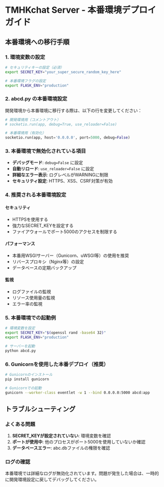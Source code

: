 # TMHKchat Server - 本番環境デプロイガイド

## 本番環境への移行手順

### 1. 環境変数の設定

```bash
# セキュリティキーの設定（必須）
export SECRET_KEY="your_super_secure_random_key_here"

# 本番環境フラグの設定
export FLASK_ENV="production"
```

### 2. abcd.py の本番環境設定

開発環境から本番環境に移行する際は、以下の行を変更してください：

```python
# 開発環境用（コメントアウト）
# socketio.run(app, debug=True, use_reloader=False)

# 本番環境用（有効化）
socketio.run(app, host='0.0.0.0', port=5000, debug=False)
```

### 3. 本番環境で無効化されている項目

- **デバッグモード**: `debug=False` に設定
- **自動リロード**: `use_reloader=False` に設定
- **詳細なエラー表示**: ログレベルがWARNINGに制限
- **セキュリティ設定**: HTTPS、XSS、CSRF対策が有効

### 4. 推奨される本番環境設定

#### セキュリティ
- HTTPSを使用する
- 強力なSECRET_KEYを設定する
- ファイアウォールでポート5000のアクセスを制限する

#### パフォーマンス
- 本番用WSGIサーバー（Gunicorn、uWSGI等）の使用を推奨
- リバースプロキシ（Nginx等）の設定
- データベースの定期バックアップ

#### 監視
- ログファイルの監視
- リソース使用量の監視
- エラー率の監視

### 5. 本番環境での起動例

```bash
# 環境変数を設定
export SECRET_KEY="$(openssl rand -base64 32)"
export FLASK_ENV="production"

# サーバーを起動
python abcd.py
```

### 6. Gunicornを使用した本番デプロイ（推奨）

```bash
# Gunicornのインストール
pip install gunicorn

# Gunicornでの起動
gunicorn --worker-class eventlet -w 1 --bind 0.0.0.0:5000 abcd:app
```

## トラブルシューティング

### よくある問題
1. **SECRET_KEYが設定されていない**: 環境変数を確認
2. **ポートが使用中**: 他のプロセスがポート5000を使用していないか確認
3. **データベースエラー**: abc.dbファイルの権限を確認

### ログの確認
本番環境では詳細なログが無効化されています。問題が発生した場合は、一時的に開発環境設定に戻してデバッグしてください。